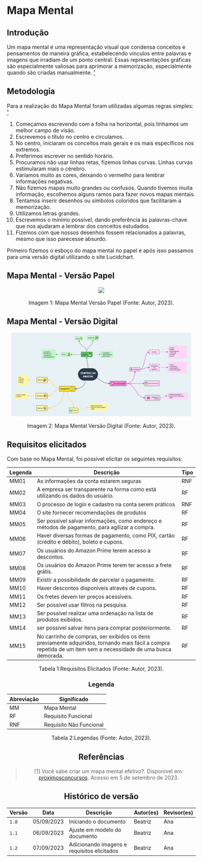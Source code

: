 # Mapa Mental

## Introdução

Um mapa mental é uma representação visual que condensa conceitos e pensamentos de maneira gráfica, estabelecendo vínculos entre palavras e imagens que irradiam de um ponto central. Essas representações gráficas são especialmente valiosas para aprimorar a memorização, especialmente quando são criadas manualmente. [¹](#ancora)

## Metodologia

Para a realização do Mapa Mental foram utilizadas algumas regras simples: [¹](#ancora)

1. Começamos escrevendo com a folha na horizontal, pois tínhamos um melhor campo de visão.
2. Escrevemos o título no centro e circulamos.
3. No centro, iniciaram os conceitos mais gerais e os mais específicos nos extremos.
4. Preferimos escrever no sentido horário.
5. Procuramos não usar linhas retas, fizemos linhas curvas. Linhas curvas estimularam mais o cérebro.
6. Variamos muito as cores, deixando o vermelho para lembrar informações negativas.
7. Não fizemos mapas muito grandes ou confusos. Quando tivemos muita informação, escolhemos alguns ramos para fazer novos mapas mentais.
8. Tentamos inserir desenhos ou símbolos coloridos que facilitaram a memorização.
9. Utilizamos letras grandes. 
11. Escrevemos o mínimo possível, dando preferência às palavras-chave que nos ajudaram a lembrar dos conceitos estudados.
12. Fizemos com que nossos desenhos fossem relacionados a palavras, mesmo que isso parecesse absurdo. 

Primeiro fizemos o esboço do mapa mental no papel e após isso passamos para uma versão digital utilizando o site Lucidchart.

## Mapa Mental - Versão Papel
  <div align="center">
    <img src="../../../assets/MM - mão.jpg" style="width:45vw"/>
    <p> Imagem 1: Mapa Mental  Versão Papel (Fonte: Autor, 2023).</p>
</div>

## Mapa Mental - Versão Digital

  <div align="center">
    <img src="../../../assets/MapaMental.png" style="width:50vw"/>
    <p> Imagem 2: Mapa Mental Versão Digital (Fonte: Autor, 2023).</a></p> 
</div>

## Requisitos elicitados

Com base no Mapa Mental, foi possível elicitar os seguintes requisitos:

| Legenda | Descrição                                                                                      | Tipo |
| ------- | ---------------------------------------------------------------------------------------------- | ---- |
| MM01   | As informações da conta estarem seguras                                                          | RNF |
| MM02   | A empresa ser transparente na forma como está utilizando os dados do usuário.                    | RF  |
| MM03   | O processo de login e cadastro na conta serem práticos                                           | RNF |
| MM04   | O site fornecer recomendações de produtos                                                        | RF  |
| MM05   | Ser possível salvar informações, como endereço e métodos de pagamento, para agilizar a compra.   | RF  |
| MM06   | Haver diversas formas de pagamento, como PIX, cartão (crédito e débito), boleto e cupons.        | RF  |
| MM07   | Os usuários do Amazon Prime terem acesso a descontos.                                            | RF  |
| MM08   | Os usuários do Amazon Prime terem ter acesso a frete grátis.                                     | RF  |
| MM09   | Existir a possibilidade de parcelar o pagamento.                                                 | RF  |
| MM10   | Haver descontos disponíveis através de cupons.                                                   | RF  |
| MM11   | Os fretes devem ter preços acessíveis.                                                           | RF  |
| MM12   | Ser possível usar filtros na pesquisa.                                                           | RF  |
| MM13   | Ser possível realizar uma ordenação na lista de produtos exibidos.                               | RF  |
| MM14   | ser possível salvar itens para comprar posteriormente.                                           | RF  |
| MM15   | No carrinho de compras, ser exibidos os itens previamente adquiridos, tornando mais fácil a compra repetida de um item sem a necessidade de uma busca demorada.                | RF  |

</center>

<div style="text-align: center">
<p> Tabela 1:Requisitos Elicitados (Fonte: Autor, 2023).</p>
</div>

<center>

### Legenda
| Abreviação | Significado             |
| ---------- | ----------------------- |
| MM         | Mapa Mental             |
| RF         | Requisito Funcional     |
| RNF        | Requisito Não Funcional |
</center>

<div style="text-align: center">
<p> Tabela 2:Legendas (Fonte: Autor, 2023).</p>
</div>
<center>


## Referências

> [1] Você sabe criar um mapa mental efetivo?. Disponivel em: [proximosconcursos](https://www.proximosconcursos.com/mapa-mental-efetivo/). Acesso em 5 de setembro de 2023.
> 

## Histórico de versão

| Versão | Data       | Descrição             | Autor(es) | Revisor(es) |
| ------ | ---------- | --------------------- | --------- | ----------- |
| `1.0`  | 05/09/2023 | Iniciando o documento | Beatriz   | Ana      |
| `1.1`  | 06/09/2023 | Ajuste em modelo do documento | Beatriz   | Ana      |
| `1.2`  | 07/09/2023 | Adicionando imagens e requisitos elicitados | Beatriz   | Ana      |


